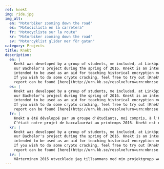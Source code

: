 ```yaml
---
ref: knekt
img: ride.jpg
img_alt:
  en: "Motorbiker zooming down the road"
  es: "Motociclista en la carretera"
  fr: "Motocycliste sur la route"
  kr: "Motorbiker zooming down the road"
  sv: "Motorcyklist glider ner för gatan"
category: Projects
title: Knekt
description:
  en: |
    Knekt was developed by a group of students, me included, at Linköping University as
    our Bachelor's project during the spring of 2016. Knekt is an interactive web application
    intended to be used as an aid for teaching historical encryption methods and their weaknesses.
    If you wish to do some crypto cracking, feel free to try out [Knekt](/knekt/). The project's
    report can be found [here](http://urn.kb.se/resolve?urn=urn:nbn:se:liu:diva-130788).
  es: |
    Knekt was developed by a group of students, me included, at Linköping University as
    our Bachelor's project during the spring of 2016. Knekt is an interactive web application
    intended to be used as an aid for teaching historical encryption methods and their weaknesses.
    If you wish to do some crypto cracking, feel free to try out [Knekt](/knekt/). The project's
    report can be found [here](http://urn.kb.se/resolve?urn=urn:nbn:se:liu:diva-130788).
  fr: |
    Knekt a été développé par un groupe d'étudiants, moi compris, à l'Université de Linköping.
    C'était notre projet de baccalauréat au printemps 2016. Knekt est une application Web interactive. Destiné à être utilisé comme aide pour l'enseignement des méthodes historiques de cryptage et de leurs faiblesses. Si vous souhaitez faire du crypto cracking, n'hésitez pas à essayer [Knekt](/knekt/). Le rapport du projet se trouve [ici](http://urn.kb.se/resolve?urn=urn:nbn:se:liu:diva-130788).
  kr: |
    Knekt was developed by a group of students, me included, at Linköping University as
    our Bachelor's project during the spring of 2016. Knekt is an interactive web application
    intended to be used as an aid for teaching historical encryption methods and their weaknesses.
    If you wish to do some crypto cracking, feel free to try out [Knekt](/knekt/). The project's
    report can be found [here](http://urn.kb.se/resolve?urn=urn:nbn:se:liu:diva-130788).
  sv: |
    Vårterminen 2016 utvecklade jag tillsammans med min projektgrupp webbappen Knekt som en del i vårt kandidatprojekt. Knekt är en interaktiv webbapp som är tänk att användas för utlärning av historiskt viktiga metoder för kryptering. Om du vill prova knäcka lite krypterade meddelanden är du varmt välkommen att testa [Knekt](/knekt/). Rapporten för projektet finner du [här](http://urn.kb.se/resolve?urn=urn:nbn:se:liu:diva-130788).
---
```

